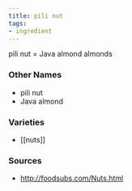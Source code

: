 ```yaml
---
title: pili nut
tags:
- ingredient
---
```

pili nut = Java almond almonds

### Other Names

* pili nut
* Java almond

### Varieties

* [[nuts]]

### Sources
* http://foodsubs.com/Nuts.html
